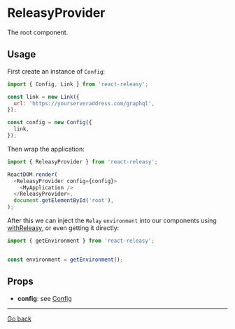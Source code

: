 # ReleasyProvider

The root component.

## Usage

First create an instance of `Config`:

```javascript
import { Config, Link } from 'react-releasy';

const link = new Link({
  url: 'https://yourserveraddress.com/graphql',
});

const config = new Config({
  link,
});
```

Then wrap the application:

```javascript
import { ReleasyProvider } from 'react-releasy';

ReactDOM.render(
  <ReleasyProvider config={config}>
    <MyApplication />
  </ReleasyProvider>,
  document.getElementById('root'),
);
```

After this we can inject the `Relay` `environment` into our components using [withReleasy](../hocs/withReleasy.md), or even getting it directly:

```javascript
import { getEnvironment } from 'react-releasy';


const environment = getEnvironment();
```

## Props

- **config**: see [Config](../classes/Config.md)

----

[Go back](../)
